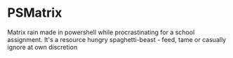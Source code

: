# PSMatrix

Matrix rain made in powershell while procrastinating for a school assignment.
It's a resource hungry spaghetti-beast - feed, tame or casually ignore at own discretion


